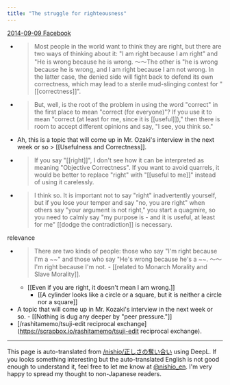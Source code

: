 ```yaml
---
title: "The struggle for righteousness"
---
```


[2014-09-09 Facebook](https://www.facebook.com/nishiohirokazu/posts/10204128174541148)
- > Most people in the world want to think they are right, but there are two ways of thinking about it: "I am right because I am right" and "He is wrong because he is wrong. 〜〜The other is "he is wrong because he is wrong, and I am right because I am not wrong. In the latter case, the denied side will fight back to defend its own correctness, which may lead to a sterile mud-slinging contest for "[[correctness]]".
- > But, well, is the root of the problem in using the word "correct" in the first place to mean "correct (for everyone)"? If you use it to mean "correct (at least for me, since it is [[useful]])," then there is room to accept different opinions and say, "I see, you think so."
- Ah, this is a topic that will come up in Mr. Ozaki's interview in the next week or so > [[Usefulness and Correctness]].
- > If you say "[[right]]", I don't see how it can be interpreted as meaning "Objective Correctness". If you want to avoid quarrels, it would be better to replace "right" with "[[useful to me]]" instead of using it carelessly.
- > I think so. It is important not to say "right" inadvertently yourself, but if you lose your temper and say "no, you are right" when others say "your argument is not right," you start a quagmire, so you need to calmly say "my purpose is - and it is useful, at least for me" [[dodge the contradiction]] is necessary.

relevance
- > There are two kinds of people: those who say "I'm right because I'm a ~~" and those who say "He's wrong because he's a ~~. 〜〜I'm right because I'm not.
        - [[related to Monarch Morality and Slave Morality]].
    - [[Even if you are right, it doesn't mean I am wrong.]]
        - [[A cylinder looks like a circle or a square, but it is neither a circle nor a square]]
- A topic that will come up in Mr. Kozaki's interview in the next week or so.
        - [[Nothing is dug any deeper by "peer pressure."]]
- [/rashitamemo/tsuji-edit reciprocal exchange](https://scrapbox.io/rashitamemo/tsuji-edit reciprocal exchange).

---
This page is auto-translated from [/nishio/正しさの奪い合い](https://scrapbox.io/nishio/正しさの奪い合い) using DeepL. If you looks something interesting but the auto-translated English is not good enough to understand it, feel free to let me know at [@nishio_en](https://twitter.com/nishio_en). I'm very happy to spread my thought to non-Japanese readers.